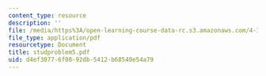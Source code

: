 ```yaml
---
content_type: resource
description: ''
file: /media/https%3A/open-learning-course-data-rc.s3.amazonaws.com/4-123-architectural-design-level-i-perceptions-and-processes-fall-2003/d4ef30776f0092db5412b68540e54a79_studproblem5.pdf
file_type: application/pdf
resourcetype: Document
title: studproblem5.pdf
uid: d4ef3077-6f00-92db-5412-b68540e54a79
---
```

